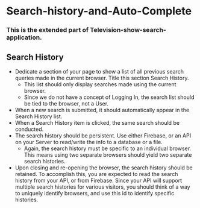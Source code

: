 # Search-history-and-Auto-Complete

### This is the extended part of Television-show-search-application.

## Search History

- Dedicate a section of your page to show a list of all previous search queries made in the current browser. Title this section Search History.
  - This list should only display searches made using the current browser.
  - Since we do not have a concept of Logging In, the search list should be tied to the browser, not a User.
- When a new search is submitted, it should automatically appear in the Search History list.
- When a Search History item is clicked, the same search should be conducted.
- The search history should be persistent. Use either Firebase, or an API on your Server to read/write the info to a database or a file.
  - Again, the search history must be specific to an individual browser. This means using two separate browsers should yield two separate search histories.
- Upon closing and re-opening the browser, the search history should be retained. To accomplish this, you are expected to read the search history from your API, or from Firebase. Since your API will support multiple search histories for various visitors, you should think of a way to uniquely identify browsers, and use this id to identify specific histories.

